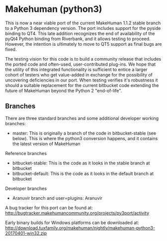 # Makehuman (python3)

This is now a near viable port of the current MakeHuman 1.1.2 stable branch to a Python 3 dependency version.  The port 
includes support for the pyside binding to QT4.  This late addition recognizes the end of availability of the pyQt4 Python binding from Riverbank, and it allows testing to proceed.  However, the intention is ultimately to move to QT5 support as final bugs are fixed.

The testing vision for this code is to build a community release that includes the ported code and often-used, user-contributed 
plug-ins.  We hope that the utility of this integrated functionality is sufficient to entice a larger cohort of testers who get
value-added in exchange for the possibility of uncovering deficiencies in our port. When  testing verifies it's robustness it should a suitable replacement for the current bitbucket code extending the future of MakeHuman beyond the Python 2 "end-of-life".


## Branches

There are three standard branches and some additional developer working branches:

* master: This is originally a branch of the code in bitbucket-stable (see below). This is where the python3 conversion happens, and it contains the latest version of MakeHuman

Reference branches
* bitbucket-stable: This is the code as it looks in the stable branch at bitbucket
* bitbucket-default: This is the code as it looks in the default branch at bitbucket

Developer branches
* Aranuvir branch and user=plugins: Aranuvir 

A bug tracker for this port can be found at: http://bugtracker.makehumancommunity.org/projects/py3port/activity

Early binary builds for Windows platforms can be downloaded at: http://download.tuxfamily.org/makehuman/nightly/makehuman-python3-20170401-win32.zip
